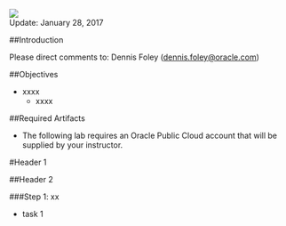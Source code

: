 
![](images/NATD.png)  
Update: January 28, 2017

##Introduction


Please direct comments to: Dennis Foley (dennis.foley@oracle.com)

##Objectives
- xxxx
    - xxxx

##Required Artifacts
- The following lab requires an Oracle Public Cloud account that will be supplied by your instructor.


#Header 1

##Header 2

###Step 1: xx
- task 1

